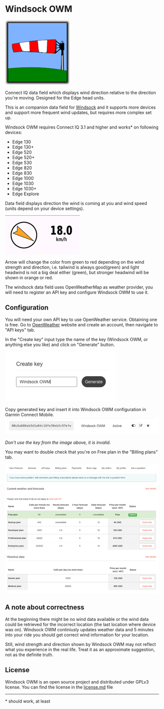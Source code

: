 # Windsock OWM

![](img/windsock.png) 

Connect IQ data field which displays wind direction relative to the direction you're moving. Designed for the Edge head units.

This is an companion data field for [Windsock](https://github.com/uaraven/windsock) and it supports more devices and support more frequent wind updates, but 
requires more complex set up.

Windsock OWM requires Connect IQ 3.1 and higher and works* on following devices:
 
  - Edge 130
  - Edge 130+
  - Edge 520
  - Edge 520+
  - Edge 530
  - Edge 820
  - Edge 830
  - Edge 1000
  - Edge 1030
  - Edge 1030+
  - Edge Explore

Data field displays direction the wind is coming at you and wind speed (units depend on your device settings).

![](img/data_field.png)

Arrow will change the color from green to red depending on the wind strength and direction, i.e. tailwind is always good(green) and light headwind is not a big deal either (green), but stronger headwind will be shown in orange or red.

The windsock data field uses OpenWeatherMap as weather provider, you will need to register an API key and configure Windsock OWM to use it.

## Configuration

You will need your own API key to use OpenWeather service. Obtaining one is free. Go to [OpenWeather](https://home.openweathermap.org/api_keys) website and create an account,
then navigate to "API keys" tab.

In the "Create key" input type the name of the key (Windsock OWM, or anything else you like) and click on "Generate" button.

![](img/owm_create_key.png)

Copy generated key and insert it into Windsock OWM configuration in Garmin Connect Mobile.
![](img/owm_generated_key.png)

_Don't use the key from the image above, it is invalid_.

You may want to double check that you're on Free plan in the "Billing plans" tab.

![](img/owm_billing_plans.png)

## A note about correctness

At the beginning there might be no wind data available or the wind data could be retrieved for the incorrect location (the last location where device was on). Windsock OWM continiusly updates weather data and 5 minutes into your ride you should get correct wind information for your location.

Still, wind strength and direction shown by Windsock OWM may not reflect what you experience in the real life. Treat it as an approximate suggestion, not as the definite truth.

## License

Windsock OWM is an open source project and distributed under GPLv3 license. You can find the license in the [license.md](license.md) file

-----
\* should work, at least
